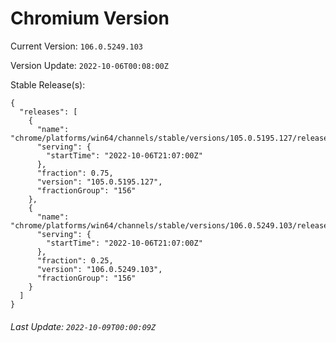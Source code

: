 # Chromium Version

Current Version: `106.0.5249.103`

Version Update: `2022-10-06T00:08:00Z`

Stable Release(s):
```
{
  "releases": [
    {
      "name": "chrome/platforms/win64/channels/stable/versions/105.0.5195.127/releases/1665090420",
      "serving": {
        "startTime": "2022-10-06T21:07:00Z"
      },
      "fraction": 0.75,
      "version": "105.0.5195.127",
      "fractionGroup": "156"
    },
    {
      "name": "chrome/platforms/win64/channels/stable/versions/106.0.5249.103/releases/1665090420",
      "serving": {
        "startTime": "2022-10-06T21:07:00Z"
      },
      "fraction": 0.25,
      "version": "106.0.5249.103",
      "fractionGroup": "156"
    }
  ]
}
```

###### Last Update: `2022-10-09T00:00:09Z`
